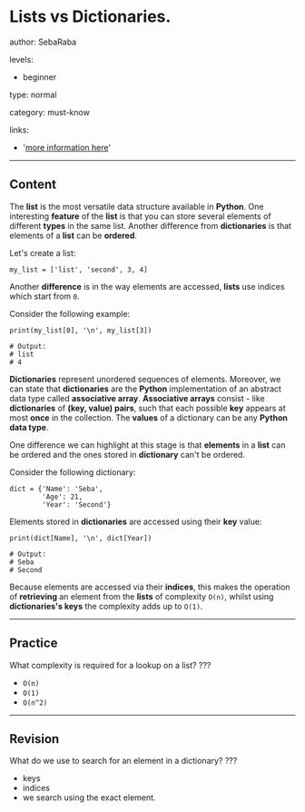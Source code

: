 # Lists vs Dictionaries.
author: SebaRaba

levels:

  - beginner

type: normal

category: must-know

links:

  - '[more information here](https://monjurulhabib.wordpress.com/2016/09/22/python-when-to-use-list-vs-tuple-vs-dictionary-vs-set-theory/)'

---
## Content

The **list** is the most versatile data structure available in **Python**. One interesting **feature** of the **list** is that you can store several elements of different **types** in the same list. Another difference from **dictionaries** is that elements of a **list** can be **ordered**.

Let's create a list:

```
my_list = ['list', 'second', 3, 4]
```

Another **difference** is in the way elements are accessed, **lists** use indices which start from `0`.

Consider the following example:

```
print(my_list[0], '\n', my_list[3])

# Output:
# list
# 4
```

**Dictionaries** represent unordered sequences of elements. Moreover, we can state that **dictionaries** are the **Python** implementation of an abstract data type called **associative array**. **Associative arrays** consist - like **dictionaries** of **(key, value) pairs**, such that each possible **key** appears at most **once** in the collection. The **values** of a dictionary can be any **Python data type**.

One difference we can highlight at this stage is that **elements** in a **list** can be ordered and the ones stored in **dictionary** can't be ordered.

Consider the following dictionary:

```
dict = {'Name': 'Seba',
        'Age': 21,
        'Year': 'Second'}
```

Elements stored in **dictionaries** are accessed using their **key** value:

```
print(dict[Name], '\n', dict[Year])

# Output:
# Seba
# Second
```

Because elements are accessed via their **indices**, this makes the operation of **retrieving** an element from the **lists** of complexity `O(n)`, whilst using **dictionaries's keys** the complexity adds up to `O(1)`.

---
## Practice

What complexity is required for a lookup on a list?
???

* `O(n)`
* `O(1)`
* `O(n^2)`

---
## Revision

What do we use to search for an element in a dictionary?
???

* keys
* indices
* we search using the exact element.
